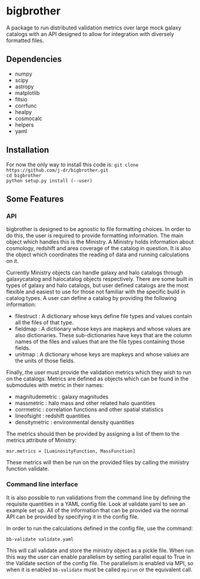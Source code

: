 # bigbrother

A package to run distributed validation metrics over large mock galaxy catalogs with an API designed to allow for integration with diversely formatted files.

## Dependencies

* numpy
* scipy
* astropy
* matplotlib
* fitsio
* corrfunc
* healpy
* cosmocalc
* helpers
* yaml

## Installation
For now the only way to install this code is:
``git clone https://github.com/j-dr/bigbrother.git``   
``cd bigbrother``   
``python setup.py install (--user)``


## Some Features

### API
bigbrother is designed to be agnostic to file formatting choices. In order to do this, the user is required to provide formatting information. The main object which handles this is the Ministry. A Ministry holds information about cosmology, redshift and area coverage of the catalog in question. It is also the object which coordinates the reading of data and running calculations on it.

Currently Ministry objects can handle galaxy and halo catalogs through galaxycatalog and halocatalog objects respectively. There are some built in types of galaxy and halo catalogs, but user defined catalogs are the most flexible and easiest to use for those not familiar with the specific build in catalog types. A user can define a catalog by providing the following information:

* filestruct : A dictionary whose keys define file types and values contain all the files of that type.
* fieldmap   : A dictionary whose keys are mapkeys and whose values are also  dictionaries. These sub-dictionaries have keys that are the column names of the files and values that are the file types containing those fields.
* unitmap    : A dictionary whose keys are mapkeys and whose values are the units of those fields.

Finally, the user must provide the validation metrics which they wish to run on the catalogs. Metrics are defined as objects which can be found in the submodules with metric in their names:

* magnitudemetric : galaxy magnitudes
* massmetric      : halo mass and other related halo quantities
* corrmetric      : correlation functions and other spatial statistics
* lineofsight     : redshift quantities
* densitymetric   : environmental density quantities

The metrics should then be provided by assigning a list of them to the metrics attribute of Ministry:

`` msr.metrics = [LuminosityFunction, MassFunction] ``

 These metrics will then be run on the provided files by calling the ministry function validate.

### Command line interface
It is also possible to run validations from the command line by defining the requisite quantities in a YAML config file. Look at validate.yaml to see an example set up. All of the information that can be provided via the normal API can be provided by specifying it in the config file.

In order to run the calculations defined in the config file, use the command:

`` bb-validate validate.yaml ``

This will call validate and store the ministry object as a pickle file. When run this way the user can enable parallelism by setting parallel equal to True in the Validate section of the config file. The parallelism is enabled via MPI, so when it is enabled ``bb-validate`` must be called ``mpirun`` or the equivalent call.
